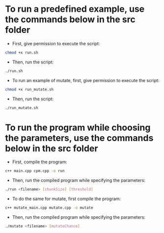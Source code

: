 # To run a predefined example, use the commands below in the src folder

- First, give permission to execute the script:
```bash
chmod +x run.sh
``` 

- Then, run the script:
```bash
./run.sh
```

- To run an example of mutate, first, give permission to execute the script:
```bash
chmod +x run_mutate.sh
``` 

- Then, run the script:
```bash
./run_mutate.sh
```

# To run the program while choosing the parameters, use the commands below in the src folder

- First, compile the program:
```bash
c++ main.cpp cpm.cpp -o run
```

- Then, run the compiled program while specifying the parameters:
```bash
./run <filename> [chunkSize] [threshold]
```

- To do the same for mutate, first compile the program:
```bash
c++ mutate_main.cpp mutate.cpp -o mutate
```

- Then, run the compiled program while specifying the parameters:
```bash
./mutate <filename> [mutateChance]
```
